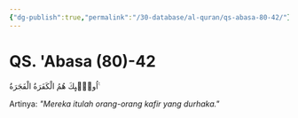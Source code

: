 ```yaml
---
{"dg-publish":true,"permalink":"/30-database/al-quran/qs-abasa-80-42/"}
---
```



# QS. 'Abasa (80)-42
اُولٰۤىِٕكَ هُمُ الْكَفَرَةُ الْفَجَرَةُ ࣖ

Artinya: *"Mereka itulah orang-orang kafir yang durhaka."*
